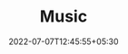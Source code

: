 ---
title: "Music"
description: "Music Related Media"
background: 'images/BG.png'
date: 2022-07-07T12:45:55+05:30
draft: false
---